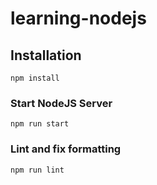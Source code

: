 # learning-nodejs

## Installation
```
npm install
```

### Start NodeJS Server
```
npm run start
```

### Lint and fix formatting
```
npm run lint
```

